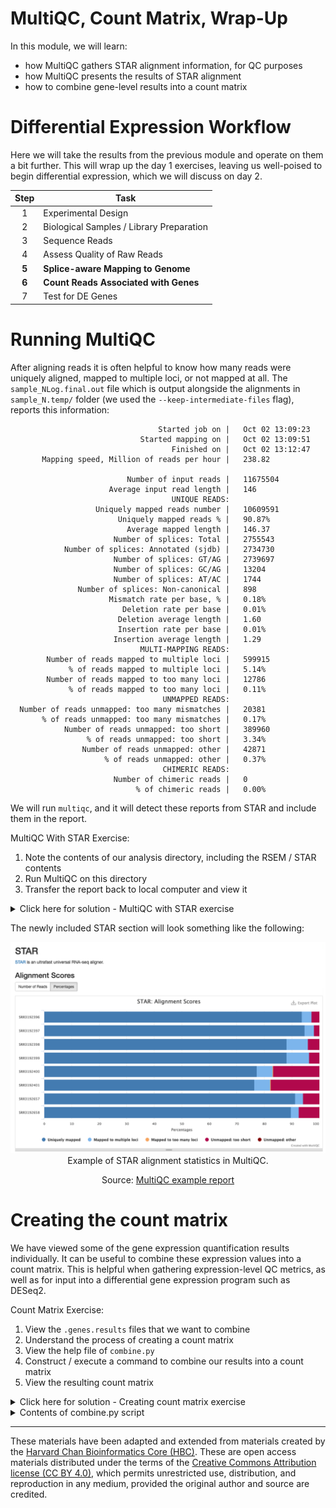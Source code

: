 # MultiQC, Count Matrix, Wrap-Up

In this module, we will learn:
* how MultiQC gathers STAR alignment information, for QC purposes
* how MultiQC presents the results of STAR alignment
* how to combine gene-level results into a count matrix

# Differential Expression Workflow

Here we will take the results from the previous module and operate on them a bit further. This will wrap up the day 1 exercises, leaving us well-poised to begin differential expression, which we will discuss on day 2.

| Step | Task |
| :--: | ---- |
| 1 | Experimental Design |
| 2 | Biological Samples / Library Preparation |
| 3 | Sequence Reads |
| 4 | Assess Quality of Raw Reads |
| **5** | **Splice-aware Mapping to Genome** |
| **6** | **Count Reads Associated with Genes** |
| 7 | Test for DE Genes |

# Running MultiQC

After aligning reads it is often helpful to know how many reads were uniquely aligned, mapped to multiple loci, or not mapped at all. The `sample_NLog.final.out` file which is output alongside the alignments in `sample_N.temp/` folder (we used the `--keep-intermediate-files` flag), reports this information:

```
                                 Started job on |	Oct 02 13:09:23
                             Started mapping on |	Oct 02 13:09:51
                                    Finished on |	Oct 02 13:12:47
       Mapping speed, Million of reads per hour |	238.82

                          Number of input reads |	11675504
                      Average input read length |	146
                                    UNIQUE READS:
                   Uniquely mapped reads number |	10609591
                        Uniquely mapped reads % |	90.87%
                          Average mapped length |	146.37
                       Number of splices: Total |	2755543
            Number of splices: Annotated (sjdb) |	2734730
                       Number of splices: GT/AG |	2739697
                       Number of splices: GC/AG |	13204
                       Number of splices: AT/AC |	1744
               Number of splices: Non-canonical |	898
                      Mismatch rate per base, % |	0.18%
                         Deletion rate per base |	0.01%
                        Deletion average length |	1.60
                        Insertion rate per base |	0.01%
                       Insertion average length |	1.29
                             MULTI-MAPPING READS:
        Number of reads mapped to multiple loci |	599915
             % of reads mapped to multiple loci |	5.14%
        Number of reads mapped to too many loci |	12786
             % of reads mapped to too many loci |	0.11%
                                  UNMAPPED READS:
  Number of reads unmapped: too many mismatches |	20381
       % of reads unmapped: too many mismatches |	0.17%
            Number of reads unmapped: too short |	389960
                 % of reads unmapped: too short |	3.34%
                Number of reads unmapped: other |	42871
                     % of reads unmapped: other |	0.37%
                                  CHIMERIC READS:
                       Number of chimeric reads |	0
                            % of chimeric reads |	0.00%
```

We will run `multiqc`, and it will detect these reports from STAR and include them in the report.

MultiQC With STAR Exercise:

1. Note the contents of our analysis directory, including the RSEM / STAR contents
2. Run MultiQC on this directory
3. Transfer the report back to local computer and view it

<details>
<summary>Click here for solution - MultiQC with STAR exercise</summary>

1. Note contents of our analysis directory, including RSEM / STAR contents

        ls -l ~/analysis/out_rsem/

2. Run MultiQC on this directory

        multiqc --outdir ~/analysis/out_multiqc_star ~/analysis/out_rsem

3. Transfer the report back to local computer and view it

        exit # log out from remote

        # Now on local
        scp <username>@50.17.210.255:~/analysis/out_multiqc/multiqc_report.html ~/workshop_rsd/multiqc_report_star.html

Use GUI file manager to find your ~/workshop_rsd folder. Double-click multiqc_report.html (open it with an internet browser).

</details>

The newly included STAR section will look something like the following:

<center>

![Example of STAR alignment statistics in MultiQC.](images/multiqc_star.png)
Example of STAR alignment statistics in MultiQC.

Source: [MultiQC example report](https://multiqc.info/examples/rna-seq/multiqc_report.html#star)

</center>


# Creating the count matrix

We have viewed some of the gene expression quantification results individually. It can be useful to combine these expression values into a count matrix. This is helpful when gathering expression-level QC metrics, as well as for input into a differential gene expression program such as DESeq2.

Count Matrix Exercise:

1. View the `.genes.results` files that we want to combine
2. Understand the process of creating a count matrix
3. View the help file of `combine.py`
4. Construct / execute a command to combine our results into a count matrix
5. View the resulting count matrix

<details>
<summary>Click here for solution - Creating count matrix exercise</summary>

1. View the `.genes.results` files that we want to combine

        head -n 1 ~/analysis/out_rsem/sample_01.genes.results
        # It's easiest to look at the first line (header)

2. Understand the process of creating a count matrix
3. View the help file of `combine.py`

        combine.py --help

4. Construct / execute a command to combine our results into a count matrix

        combine.py --output_file ~/analysis/count_matrix.tsv --input_path 'analysis/out_rsem/*.genes.results' --column expected_count --id_columns gene_id

5. View the resulting count matrix

        head ~/analysis/count_matrix.tsv

</details>



<details>
    <summary>Contents of combine.py script</summary>

    There are many ways to combine these results into a count matrix. Here is how this python script we've used, `combine.py`, works:
```
'''Combines the count/FPKM/TPM from individual sample outputs into one matrix'''
import argparse
from glob import glob
from os.path import commonprefix, basename
import re
import sys

import numpy as np
import pandas as pd

__version__ = '0.0.1'
_DESCRIPTION = \
'''Accepts tab-separated sample isoform files and combines into single tab-separated matrix.'''

def _commonsuffix(strings):
    return commonprefix(list(map(lambda s:s[::-1], strings)))[::-1]

def _build_sample_files(file_glob):
    sample_files = []
    file_names = glob(file_glob)
    suffix = _commonsuffix(file_names)
    for file_name in sorted(file_names):
        sample_name = basename(file_name).replace(suffix, '')
        sample_files.append((sample_name, file_name))
    return sample_files

def _parse_command_line_args(sys_argv):
    parser = argparse.ArgumentParser(
        description=_DESCRIPTION)
    parser.add_argument(
        '-o', '--output_file',
        type=str,
        help='path to combined output file',
        required=True)
    parser.add_argument(
        '-i', '--input_path',
        type=str,
        help='path (including linux wildcards) to sample input files; surround with single quotes when usimg wildcards',
        required=True)
    parser.add_argument(
        '-c', '--column',
        type=str,
        help='full name of column to extract from inputs (e.g. FPKM)',
        required=True)
    parser.add_argument(
        '--id_columns',
        type=str,
        help='gene_id or gene_id,transcript_id',
        required=True)

    parser.add_argument('--version',
                    '-V',
                    action='version',
                    version=__version__)
    args = parser.parse_args(sys_argv)
    args.id_columns=args.id_columns.split(',')
    return args


def main(argv):
    print('combine v{}'.format(__version__))
    print('command line args: {}'.format(' '.join(argv)))
    args = _parse_command_line_args(argv[1:])

    sample_files = _build_sample_files(args.input_path)
    output_filename = args.output_file
    merge_column = args.column

    name, file = sample_files.pop(0)
    df=pd.read_csv(file, sep='\t', low_memory=False)
    # Round expected counts and convert to integers
    df['expected_count'] = np.rint(df['expected_count']).astype(int)

    new=pd.DataFrame(df[args.id_columns+[merge_column]])
    new.rename(columns={merge_column:name},inplace=True)
    for (name, file) in sample_files:
        df=pd.read_csv(file, sep='\t')
        df['expected_count'] = np.rint(df['expected_count']).astype(int)
        new[name]=df[merge_column]

    print('saving {} ({} x {})'.format(output_filename, *new.shape))
    new.to_csv(output_filename,sep='\t',index=False)
    print('done')

if __name__ == '__main__':
    main(sys.argv)
```
</details>


---

These materials have been adapted and extended from materials created by the [Harvard Chan Bioinformatics Core (HBC)](http://bioinformatics.sph.harvard.edu/). These are open access materials distributed under the terms of the [Creative Commons Attribution license (CC BY 4.0)](http://creativecommons.org/licenses/by/4.0/), which permits unrestricted use, distribution, and reproduction in any medium, provided the original author and source are credited.

